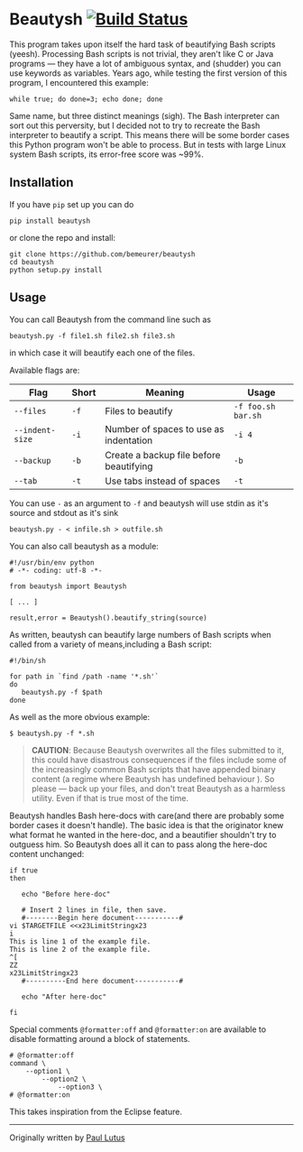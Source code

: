 # Beautysh [![Build Status](https://travis-ci.org/bemeurer/beautysh.svg?branch=master)](https://travis-ci.org/bemeurer/beautysh)

This program takes upon itself the hard task of beautifying Bash scripts
(yeesh). Processing Bash scripts is not trivial, they aren't like C or Java
programs — they have a lot of ambiguous syntax, and (shudder) you can use
keywords as variables. Years ago, while testing the first version of this
program, I encountered this example:

```shell
while true; do done=3; echo done; done
```
Same name, but three distinct meanings (sigh). The Bash interpreter can sort out
this perversity, but I decided not to try to recreate the Bash interpreter to
beautify a script. This means there will be some border cases this Python
program won't be able to process. But in tests with large Linux system
Bash scripts, its error-free score was ~99%.

## Installation

If you have `pip` set up you can do

```shell
pip install beautysh
```

or clone the repo and install:

```shell
git clone https://github.com/bemeurer/beautysh
cd beautysh
python setup.py install
```

## Usage

You can call Beautysh from the command line such as

```shell
beautysh.py -f file1.sh file2.sh file3.sh
```

in which case it will beautify each one of the files.

Available flags are:

| Flag            | Short | Meaning                                    | Usage              |
| --------------- | ----- | ------------------------------------------ |------------------- |
| `--files`       | `-f`  | Files to beautify                          | `-f foo.sh bar.sh` |
| `--indent-size` | `-i`  | Number of spaces to use as indentation     | `-i 4`             |
| `--backup`      | `-b`  | Create a backup file before beautifying    | `-b`               |
| `--tab`         | `-t`  | Use tabs instead of spaces                 | `-t`               |

You can use `-` as an argument to `-f` and beautysh will use stdin as it's
source and stdout as it's sink

```shell
beautysh.py - < infile.sh > outfile.sh
```

You can also call beautysh as a module:

```shell
#!/usr/bin/env python
# -*- coding: utf-8 -*-

from beautysh import Beautysh

[ ... ]

result,error = Beautysh().beautify_string(source)
```

As written, beautysh can beautify large numbers of Bash scripts when called
from a variety of means,including a Bash script:

```shell
#!/bin/sh

for path in `find /path -name '*.sh'`
do
   beautysh.py -f $path
done
```

As well as the more obvious example:

```shell
$ beautysh.py -f *.sh
```

> **CAUTION**: Because Beautysh overwrites all the files submitted to it, this
> could have disastrous consequences if the files include some of the
> increasingly common Bash scripts that have appended binary content (a regime
> where Beautysh has undefined behaviour ). So please — back up your files,
> and don't treat Beautysh as a harmless utility. Even if that is true
> most of the time.

Beautysh handles Bash here-docs with care(and there are probably some
border cases it doesn't handle). The basic idea is that the originator knew what
 format he wanted in the here-doc, and a beautifier shouldn't try to outguess
him. So Beautysh does all it can to pass along the here-doc content
unchanged:

```shell
if true
then

   echo "Before here-doc"

   # Insert 2 lines in file, then save.
   #--------Begin here document-----------#
vi $TARGETFILE <<x23LimitStringx23
i
This is line 1 of the example file.
This is line 2 of the example file.
^[
ZZ
x23LimitStringx23
   #----------End here document-----------#

   echo "After here-doc"

fi
```

Special comments `@formatter:off` and `@formatter:on` are available to disable formatting around a block of statements.

```shell
# @formatter:off
command \
    --option1 \
        --option2 \
            --option3 \
# @formatter:on

```
This takes inspiration from the Eclipse feature.

________________________________________________________________________________

Originally written by [Paul Lutus](http://arachnoid.com/python/beautify_bash_program.html)
